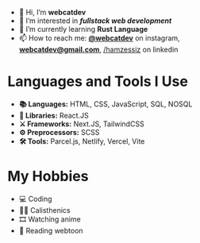 - 👋 Hi, I’m **webcatdev** 
- 👀 I’m interested in ***fullstack web development*** 
- 🌱 I’m currently learning **Rust Language** 
- 📫 How to reach me: **[@webcatdev](https://www.instagram.com/webcatdev/)** on instagram, **webcatdev@gmail.com**, [/hamzessiz](https://www.linkedin.com/in/hamzaessiz/) on linkedin 

# Languages and Tools I Use
- **📚 Languages:** HTML, CSS, JavaScript, SQL, NOSQL
- **🔪 Libraries:** React.JS
- **⚔ Frameworks:** Next.JS, TailwindCSS
- **⚙ Preprocessors:** SCSS
- **🛠 Tools:** Parcel.js, Netlify, Vercel, Vite

# My Hobbies
- 💻 Coding
- 🤸‍♂️ Calisthenics
- 🎞 Watching anime
- 📖 Reading webtoon


